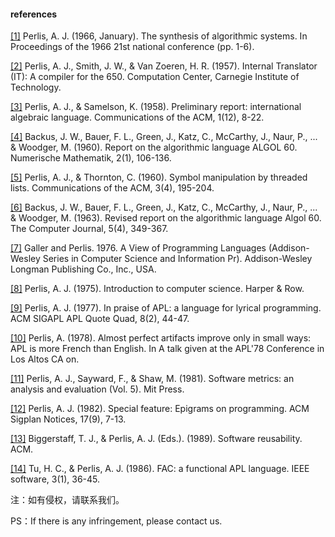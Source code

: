 #### references

[[1]](https://dl.acm.org/doi/abs/10.1145/800256.810673) Perlis, A. J. (1966, January). The synthesis of algorithmic systems. In Proceedings of the 1966 21st national conference (pp. 1-6).

[[2]](http://www.bitsavers.org/pdf/ibm/650/CarnegieInternalTranslator.pdf) Perlis, A. J., Smith, J. W., & Van Zoeren, H. R. (1957). Internal Translator (IT): A compiler for the 650. Computation Center, Carnegie Institute of Technology.

[[3]](https://dl.acm.org/doi/abs/10.1145/377924.594925) Perlis, A. J., & Samelson, K. (1958). Preliminary report: international algebraic language. Communications of the ACM, 1(12), 8-22.

[[4]](https://link.springer.com/article/10.1007%2FBF01386216) Backus, J. W., Bauer, F. L., Green, J., Katz, C., McCarthy, J., Naur, P., ... & Woodger, M. (1960). Report on the algorithmic language ALGOL 60. Numerische Mathematik, 2(1), 106-136.

[[5]](https://dl.acm.org/doi/abs/10.1145/367177.367202) Perlis, A. J., & Thornton, C. (1960). Symbol manipulation by threaded lists. Communications of the ACM, 3(4), 195-204.

[[6]](https://academic.oup.com/comjnl/article/5/4/349/316410?login=true) Backus, J. W., Bauer, F. L., Green, J., Katz, C., McCarthy, J., Naur, P., ... & Woodger, M. (1963). Revised report on the algorithmic language Algol 60. The Computer Journal, 5(4), 349-367.

[[7]](https://apps.dtic.mil/sti/citations/AD0712565) Galler and Perlis. 1976. A View of Programming Languages (Addison-Wesley Series in Computer Science and Information Pr). Addison-Wesley Longman Publishing Co., Inc., USA.

[[8]](https://books.google.com/books/about/Introduction_to_Computer_Science.html?id=dRMpAQAAMAAJ) Perlis, A. J. (1975). Introduction to computer science. Harper & Row.

[[9]](http://www.jsoftware.com/papers/perlis77.htm) Perlis, A. J. (1977). In praise of APL: a language for lyrical programming. ACM SIGAPL APL Quote Quad, 8(2), 44-47.

[[10]](http://www.jsoftware.com/papers/perlis78.htm) Perlis, A. (1978). Almost perfect artifacts improve only in small ways: APL is more French than English. In A talk given at the APL'78 Conference in Los Altos CA on.

[[11]](https://books.google.com/books?hl=zh-CN&lr=&id=9dNw2_RYNLYC&oi=fnd&pg=PR7&dq=Software+metrics:+an+analysis+and+evaluation+(Vol.+5).&ots=aitkcwzFZm&sig=Y3vQYfimYpbfRnxVpmceWKxtADI#v=onepage&q=Software%20metrics%3A%20an%20analysis%20and%20evaluation%20(Vol.%205).&f=false) Perlis, A. J., Sayward, F., & Shaw, M. (1981). Software metrics: an analysis and evaluation (Vol. 5). Mit Press.

[[12]](https://dl.acm.org/doi/abs/10.1145/947955.1083808) Perlis, A. J. (1982). Special feature: Epigrams on programming. ACM Sigplan Notices, 17(9), 7-13.

[[13]](https://dl.acm.org/doi/abs/10.1145/73103) Biggerstaff, T. J., & Perlis, A. J. (Eds.). (1989). Software reusability. ACM.

[[14]](https://ieeexplore.ieee.org/abstract/document/1695470) Tu, H. C., & Perlis, A. J. (1986). FAC: a functional APL language. IEEE software, 3(1), 36-45.

注：如有侵权，请联系我们。

PS：If there is any infringement, please contact us.

